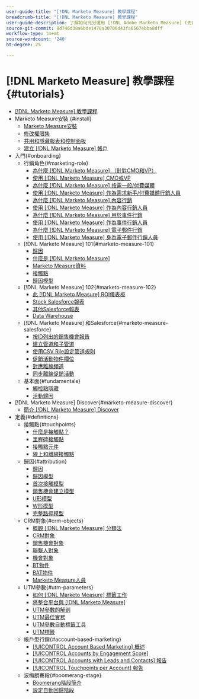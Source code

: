 ```yaml
---
user-guide-title: "[!DNL Marketo Measure] 教學課程"
breadcrumb-title: "[!DNL Marketo Measure] 教學課程"
user-guide-description: 了解如何充分運用 [!DNL Adobe Marketo Measure] (先前 [!DNL Bizible]), the industry's leading B2B marketing attribution application. Watch tutorials on installation, onboarding, [!DNL Marketo Measure] 基本知識和定義。
source-git-commit: 8d746d38a6bde1470a30706d43fa6567ebba8dff
workflow-type: tm+mt
source-wordcount: '240'
ht-degree: 2%

---
```



# [!DNL Marketo Measure] 教學課程 {#tutorials}

+ [[!DNL Marketo Measure] 教學課程](overview.md)
+ Marketo Measure安裝 {#install}
   + [Marketo Measure安裝](installing/install-production.md)
   + [修改權限集](installing/modify-permission-sets-production.md)
   + [共用和隱藏報表和控制面板](installing/sharing-reports-production.md)
   + [建立 [!DNL Marketo Measure] 帳戶](installing/creating-marketo-measure-account-production.md)
+ 入門{#onboarding}
   + 行銷角色{#marketing-role}
      + [為什麼 [!DNL Marketo Measure] （針對CMO和VP）](onboarding/marketing-role/cmo-and-vp-why.md)
      + [使用 [!DNL Marketo Measure] CMO或VP](onboarding/marketing-role/cmo-and-vp-using.md)
      + [為什麼 [!DNL Marketo Measure] 按需一般/付費媒體](onboarding/marketing-role/demand-gen-why.md)
      + [使用 [!DNL Marketo Measure] 作為需求新手/付費媒體行銷人員](onboarding/marketing-role/demand-gen-using.md)
      + [為什麼 [!DNL Marketo Measure] 內容行銷](onboarding/marketing-role/content-marketing-why.md)
      + [使用 [!DNL Marketo Measure] 作為內容行銷人員](onboarding/marketing-role/content-marketing-using.md)
      + [為什麼 [!DNL Marketo Measure] 用於事件行銷](onboarding/marketing-role/events-marketing-why.md)
      + [使用 [!DNL Marketo Measure] 作為事件行銷人員](onboarding/marketing-role/events-marketing-using.md)
      + [為什麼 [!DNL Marketo Measure] 電子郵件行銷](onboarding/marketing-role/email-marketing-why.md)
      + [使用 [!DNL Marketo Measure] 身為電子郵件行銷人員](onboarding/marketing-role/email-marketing-using.md)
   + [!DNL Marketo Measure] 101{#marketo-measure-101}
      + [歸因](onboarding/marketo-measure-101/what-is-attribution.md)
      + [什麼是 [!DNL Marketo Measure]](onboarding/marketo-measure-101/what-is-marketo-measure.md)
      + [Marketo Measure資料](onboarding/marketo-measure-101/marketo-measure-data.md)
      + [接觸點](onboarding/marketo-measure-101/touchpoints.md)
      + [歸因模型](onboarding/marketo-measure-101/attribution-models.md)
   + [!DNL Marketo Measure] 102{#marketo-measure-102}
      + [此 [!DNL Marketo Measure] ROI儀表板](onboarding/marketo-measure-102/roi-dashboards.md)
      + [Stock Salesforce報表](onboarding/marketo-measure-102/stock-salesforce-reports.md)
      + [其他Salesforce報表](onboarding/marketo-measure-102/addtional-salesforce-reports.md)
      + [Data Warehouse](onboarding/marketo-measure-102/data-warehouse.md)
   + [!DNL Marketo Measure] 和Salesforce{#marketo-measure-salesforce}
      + [按ID列出的銷售機會報告](onboarding/marketo-measure-salesforce/leads-by-id-report.md)
      + [建立管道和子管道](onboarding/marketo-measure-salesforce/creating-channels-subchannels.md)
      + [使用CSV Rile設定管道規則](onboarding/marketo-measure-salesforce/channel-rules-csv.md)
      + [促銷活動物件欄位](onboarding/marketo-measure-salesforce/campaign-object-fields.md)
      + [對應離線頻道](onboarding/marketo-measure-salesforce/mapping-offline-channels.md)
      + [同步離線促銷活動](onboarding/marketo-measure-salesforce/syncing-offline-campaigns.md)
   + 基本面{#fundamentals}
      + [觸控點隱藏](onboarding/marketo-measure-salesforce/touchpoint-suppression.md)
      + [活動歸因](onboarding/fundamentals/activities-attribution.md)
+ [!DNL Marketo Measure] Discover{#marketo-measure-discover}
   + [簡介 [!DNL Marketo Measure] Discover](marketo-measure-discover/introduction-to-marketo-measure-discover.md)
+ 定義{#definitions}
   + 接觸點{#touchpoints}
      + [什麼是接觸點？](definitions/touchpoints/what-is-a-touchpoint.md)
      + [里程碑接觸點](definitions/touchpoints/milestone-touchpoints.md)
      + [接觸點元件](definitions/touchpoints/touchpoint-components.md)
      + [線上和離線接觸點](definitions/touchpoints/online-offline-touchpoints.md)
   + 歸因{#attribution}
      + [歸因](definitions/attribution/what-is-attribution.md)
      + [歸因模型](definitions/attribution/attribution-models.md)
      + [首次接觸模型](definitions/attribution/first-touch-model.md)
      + [銷售機會建立模型](definitions/attribution/lead-creation-model.md)
      + [U形模型](definitions/attribution/u-shaped-model.md)
      + [W形模型](definitions/attribution/w-shaped-model.md)
      + [完整路徑模型](definitions/attribution/full-path-model.md)
   + CRM對象{#crm-objects}
      + [概觀 [!DNL Marketo Measure] 分類法](definitions/crm-objects/taxonomy-overview.md)
      + [CRM對象](definitions/crm-objects/crm-objects.md)
      + [銷售機會對象](definitions/crm-objects/lead-object.md)
      + [聯繫人對象](definitions/crm-objects/contact-object.md)
      + [機會對象](definitions/crm-objects/opportunity-object.md)
      + [BT物件](definitions/crm-objects/bt-object.md)
      + [BAT物件](definitions/crm-objects/bat-object.md)
      + [Marketo Measure人員](definitions/crm-objects/marketo-measure-person.md)
   + UTM參數{#utm-parameters}
      + [如何 [!DNL Marketo Measure] 標籤工作](definitions/utm-parameters/how-marketo-measure-tagging-works.md)
      + [將整合平台與 [!DNL Marketo Measure]](definitions/utm-parameters/connecting-integrated-platforms-with-marketo-measure.md)
      + [UTM參數的解剖](definitions/utm-parameters/anatomy-of-a-utm-parameter.md)
      + [UTM最佳實務](definitions/utm-parameters/utm-best-practices.md)
      + [UTM參數自動標籤工具](definitions/utm-parameters/utm-parameter-auto-tagging-tools.md)
      + [UTM標籤](definitions/utm-parameters/utm-tagging.md)
   + 帳戶型行銷{#account-based-marketing}
      + [[!UICONTROL Account Based Marketing] 概述](definitions/account-based-marketing/abm-overview.md)
      + [[!UICONTROL Accounts by Engagement Score]](definitions/account-based-marketing/accounts-by-engagement-score.md)
      + [[!UICONTROL Accounts with Leads and Contacts] 報告](definitions/account-based-marketing/accounts-with-leads-and-contacts.md)
      + [[!UICONTROL Touchpoints per Account] 報告](definitions/account-based-marketing/touchpoints-per-account-report.md)
   + 波梅朗賽段{#boomerang-stage}
      + [Boomerang階段簡介](definitions/boomerang-stage/introduction-to-boomerang-stages.md)
      + [設定自動回歸階段](definitions/boomerang-stage/setting-up-boomerang-stages.md)

